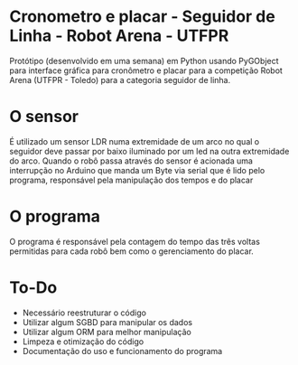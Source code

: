 # Cronometro e placar - Seguidor de Linha - Robot Arena - UTFPR
Protótipo (desenvolvido em uma semana) em Python usando PyGObject para interface gráfica para cronômetro e placar para a competição Robot Arena (UTFPR - Toledo) para a categoria seguidor de linha.

# O sensor
É utilizado um sensor LDR numa extremidade de um arco no qual o seguidor deve passar por baixo iluminado por um led na outra extremidade do arco.
Quando o robô passa através do sensor é acionada uma interrupção no Arduino que manda um Byte via serial que é lido pelo programa, responsável pela manipulação dos tempos e do placar

# O programa
O programa é responsável pela contagem do tempo das três voltas permitidas para cada robô bem como o gerenciamento do placar.

# To-Do
<ul>
  <li>Necessário reestruturar o código</li>
  <li>Utilizar algum SGBD para manipular os dados</li>
  <li>Utilizar algum ORM para melhor manipulação</li>
  <li>Limpeza e otimização do código</li>
  <li>Documentação do uso e funcionamento do programa</li>
</ul>
